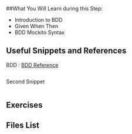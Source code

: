 ##What You Will Learn during this Step:
- Introduction to BDD
- Given When Then
- BDD Mockito Syntax

## Useful Snippets and References
BDD : [BDD Reference](http://en.wikipedia.org/wiki/Behavior_Driven_Development)
```
```
Second Snippet
```
```

## Exercises

## Files List